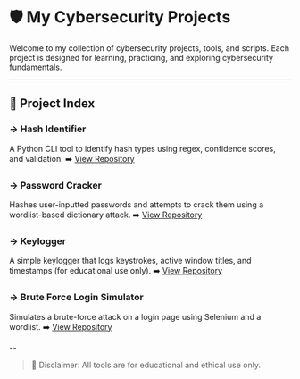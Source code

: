 # 🛡️ My Cybersecurity Projects

Welcome to my collection of cybersecurity projects, tools, and scripts. Each project is designed for learning, practicing, and exploring cybersecurity fundamentals.

---

## 🔗 Project Index

### -> Hash Identifier
A Python CLI tool to identify hash types using regex, confidence scores, and validation.
➡️ [View Repository](https://github.com/tanazzahh/Hash-Identifier)

### -> Password Cracker
Hashes user-inputted passwords and attempts to crack them using a wordlist-based dictionary attack.
➡️ [View Repository](https://github.com/tanazzahh/Password-Cracker)

### -> Keylogger
A simple keylogger that logs keystrokes, active window titles, and timestamps (for educational use only).
➡️ [View Repository](https://github.com/tanazzahh/Keylogger)

### -> Brute Force Login Simulator
Simulates a brute-force attack on a login page using Selenium and a wordlist.
➡️ [View Repository](https://github.com/tanazzahh/Brute-Force-Simulator)

--

> 🚨 Disclaimer: All tools are for educational and ethical use only.
